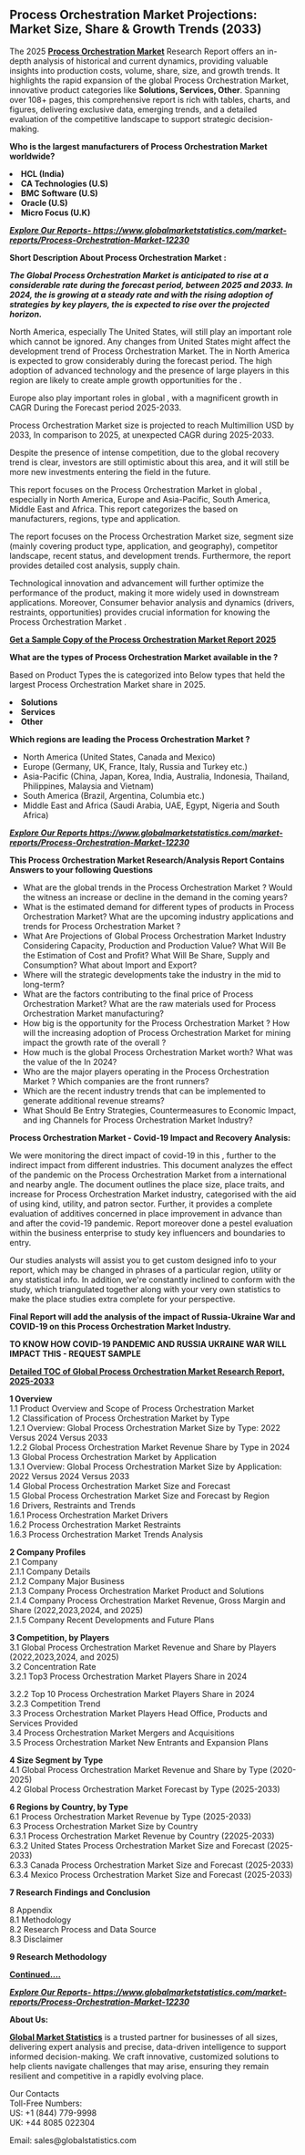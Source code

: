 <h2>Process Orchestration Market Projections: Market Size, Share & Growth Trends (2033)</h2><p>The 2025 <strong><a href="https://www.globalmarketstatistics.com/market-reports/Process-Orchestration-Market-12230">Process Orchestration Market</a></strong> Research Report offers an in-depth analysis of historical and current dynamics, providing valuable insights into production costs, volume, share, size, and growth trends. It highlights the rapid expansion of the global Process Orchestration Market, innovative product categories like <strong>Solutions, Services, Other</strong>. Spanning over 108+ pages, this comprehensive report is rich with tables, charts, and figures, delivering exclusive data, emerging trends, and a detailed evaluation of the competitive landscape to support strategic decision-making.</p><p><strong>Who is the largest manufacturers of Process Orchestration Market worldwide?</strong></p><p><strong><li>HCL (India)<li>CA Technologies (U.S)<li>BMC Software (U.S)<li>Oracle (U.S)<li>Micro Focus (U.K)</strong></p><p><strong><em><a href="https://www.globalmarketstatistics.com/market-reports/Process-Orchestration-Market-12230">Explore Our Reports-&nbsp;https://www.globalmarketstatistics.com/market-reports/Process-Orchestration-Market-12230</a></em></strong></p><p><strong>Short Description About Process Orchestration Market :</strong></p><p><strong><em>The Global Process Orchestration Market is anticipated to rise at a considerable rate during the forecast period, between 2025 and 2033. In 2024, the is growing at a steady rate and with the rising adoption of strategies by key players, the is expected to rise over the projected horizon.</em></strong></p><p>North America, especially The United States, will still play an important role which cannot be ignored. Any changes from United States might affect the development trend of Process Orchestration Market. The in North America is expected to grow considerably during the forecast period. The high adoption of advanced technology and the presence of large players in this region are likely to create ample growth opportunities for the .</p><p>Europe also play important roles in global , with a magnificent growth in CAGR During the Forecast period 2025-2033.</p><p>Process Orchestration Market size is projected to reach Multimillion USD by 2033, In comparison to 2025, at unexpected CAGR during 2025-2033.</p><p>Despite the presence of intense competition, due to the global recovery trend is clear, investors are still optimistic about this area, and it will still be more new investments entering the field in the future.</p><p>This report focuses on the Process Orchestration Market in global , especially in North America, Europe and Asia-Pacific, South America, Middle East and Africa. This report categorizes the based on manufacturers, regions, type and application.</p><p>The report focuses on the Process Orchestration Market size, segment size (mainly covering product type, application, and geography), competitor landscape, recent status, and development trends. Furthermore, the report provides detailed cost analysis, supply chain.</p><p>Technological innovation and advancement will further optimize the performance of the product, making it more widely used in downstream applications. Moreover, Consumer behavior analysis and dynamics (drivers, restraints, opportunities) provides crucial information for knowing the Process Orchestration Market .</p><p><strong><a href="https://www.globalmarketstatistics.com/market-reports/Process-Orchestration-Market-12230">Get a Sample Copy of the Process Orchestration Market Report 2025</a></strong></p><p><strong>What are the types of Process Orchestration Market available in the ?</strong></p><p>Based on Product Types the is categorized into Below types that held the largest Process Orchestration Market share in 2025.</p><p><strong><li>Solutions<li>Services<li>Other</strong></p><p><strong>Which regions are leading the Process Orchestration Market ?</strong></p><ul><li>North America (United States, Canada and Mexico)</li><li>Europe (Germany, UK, France, Italy, Russia and Turkey etc.)</li><li>Asia-Pacific (China, Japan, Korea, India, Australia, Indonesia, Thailand, Philippines, Malaysia and Vietnam)</li><li>South America (Brazil, Argentina, Columbia etc.)</li><li>Middle East and Africa (Saudi Arabia, UAE, Egypt, Nigeria and South Africa)</li></ul><p><strong><em><a href="https://www.globalmarketstatistics.com/market-reports/Process-Orchestration-Market-12230">Explore Our Reports https://www.globalmarketstatistics.com/market-reports/Process-Orchestration-Market-12230</a></em></strong></p><p><strong>This Process Orchestration Market Research/Analysis Report Contains Answers to your following Questions</strong></p><ul><li>What are the global trends in the Process Orchestration Market ? Would the witness an increase or decline in the demand in the coming years?</li><li>What is the estimated demand for different types of products in Process Orchestration Market? What are the upcoming industry applications and trends for Process Orchestration Market ?</li><li>What Are Projections of Global Process Orchestration Market Industry Considering Capacity, Production and Production Value? What Will Be the Estimation of Cost and Profit? What Will Be Share, Supply and Consumption? What about Import and Export?</li><li>Where will the strategic developments take the industry in the mid to long-term?</li><li>What are the factors contributing to the final price of Process Orchestration Market? What are the raw materials used for Process Orchestration Market manufacturing?</li><li>How big is the opportunity for the Process Orchestration Market ? How will the increasing adoption of Process Orchestration Market for mining impact the growth rate of the overall ?</li><li>How much is the global Process Orchestration Market worth? What was the value of the In 2024?</li><li>Who are the major players operating in the Process Orchestration Market ? Which companies are the front runners?</li><li>Which are the recent industry trends that can be implemented to generate additional revenue streams?</li><li>What Should Be Entry Strategies, Countermeasures to Economic Impact, and ing Channels for Process Orchestration Market Industry?</li></ul><p><strong>Process Orchestration Market - Covid-19 Impact and Recovery Analysis:</strong></p><p>We were monitoring the direct impact of covid-19 in this , further to the indirect impact from different industries. This document analyzes the effect of the pandemic on the Process Orchestration Market from a international and nearby angle. The document outlines the place size, place traits, and increase for Process Orchestration Market industry, categorised with the aid of using kind, utility, and patron sector. Further, it provides a complete evaluation of additives concerned in place improvement in advance than and after the covid-19 pandemic. Report moreover done a pestel evaluation within the business enterprise to study key influencers and boundaries to entry.</p><p>Our studies analysts will assist you to get custom designed info to your report, which may be changed in phrases of a particular region, utility or any statistical info. In addition, we're constantly inclined to conform with the study, which triangulated together along with your very own statistics to make the place studies extra complete for your perspective.</p><p><strong>Final Report will add the analysis of the impact of Russia-Ukraine War and COVID-19 on this Process Orchestration Market Industry.</strong></p><p><strong>TO KNOW HOW COVID-19 PANDEMIC AND RUSSIA UKRAINE WAR WILL IMPACT THIS - REQUEST SAMPLE</strong></p><p><strong><a href="https://www.globalmarketstatistics.com/market-reports/Process-Orchestration-Market-12230">Detailed TOC of Global Process Orchestration Market Research Report, 2025-2033</a></strong></p><p><strong>1 Overview</strong><br /> 1.1 Product Overview and Scope of Process Orchestration Market<br /> 1.2 Classification of Process Orchestration Market by Type<br /> 1.2.1 Overview: Global Process Orchestration Market Size by Type: 2022 Versus 2024 Versus 2033<br /> 1.2.2 Global Process Orchestration Market Revenue Share by Type in 2024<br /> 1.3 Global Process Orchestration Market by Application<br /> 1.3.1 Overview: Global Process Orchestration Market Size by Application: 2022&nbsp;Versus 2024 Versus 2033<br /> 1.4 Global Process Orchestration Market Size and Forecast<br /> 1.5 Global Process Orchestration Market Size and Forecast by Region<br /> 1.6 Drivers, Restraints and Trends<br /> 1.6.1 Process Orchestration Market Drivers<br /> 1.6.2 Process Orchestration Market Restraints<br /> 1.6.3 Process Orchestration Market Trends Analysis</p><p><strong>2 Company Profiles</strong><br /> 2.1 Company<br /> 2.1.1 Company Details<br /> 2.1.2 Company Major Business<br /> 2.1.3 Company Process Orchestration Market Product and Solutions<br /> 2.1.4 Company Process Orchestration Market Revenue, Gross Margin and Share (2022,2023,2024, and 2025)<br /> 2.1.5 Company Recent Developments and Future Plans</p><p><strong>3 Competition, by Players</strong><br /> 3.1 Global Process Orchestration Market Revenue and Share by Players (2022,2023,2024, and 2025)<br /> 3.2 Concentration Rate<br /> 3.2.1 Top3 Process Orchestration Market Players Share in 2024</p><p>3.2.2 Top 10 Process Orchestration Market Players Share in 2024<br /> 3.2.3 Competition Trend<br /> 3.3 Process Orchestration Market Players Head Office, Products and Services Provided<br /> 3.4 Process Orchestration Market Mergers and Acquisitions<br /> 3.5 Process Orchestration Market New Entrants and Expansion Plans</p><p><strong>4 Size Segment by Type</strong><br /> 4.1 Global Process Orchestration Market Revenue and Share by Type (2020-2025)<br /> 4.2 Global Process Orchestration Market Forecast by Type (2025-2033)</p><p><strong>6 Regions by Country, by Type</strong><br /> 6.1 Process Orchestration Market Revenue by Type (2025-2033)<br /> 6.3 Process Orchestration Market Size by Country<br /> 6.3.1 Process Orchestration Market Revenue by Country (22025-2033)<br /> 6.3.2 United States Process Orchestration Market Size and Forecast (2025-2033)<br /> 6.3.3 Canada Process Orchestration Market Size and Forecast (2025-2033)<br /> 6.3.4 Mexico Process Orchestration Market Size and Forecast (2025-2033)</p><p><strong>7 Research Findings and Conclusion</strong></p><p>8 Appendix<br /> 8.1 Methodology<br /> 8.2 Research Process and Data Source<br /> 8.3 Disclaimer</p><p><strong>9 Research Methodology</strong></p><p><strong><a href="https://www.globalmarketstatistics.com/market-reports/Process-Orchestration-Market-12230">Continued&hellip;.</a></strong></p><p><strong><em><a href="https://www.globalmarketstatistics.com/market-reports/Process-Orchestration-Market-12230">Explore Our Reports-&nbsp;https://www.globalmarketstatistics.com/market-reports/Process-Orchestration-Market-12230</a></em></strong></p><p><strong>About Us:</strong></p><p><strong><a href="https://www.globalmarketstatistics.com/">Global Market Statistics</a></strong> is a trusted partner for businesses of all sizes, delivering expert analysis and precise, data-driven intelligence to support informed decision-making. We craft innovative, customized solutions to help clients navigate challenges that may arise, ensuring they remain resilient and competitive in a rapidly evolving place.</p><p>Our Contacts<br /> Toll-Free Numbers:<br /> US: +1 (844) 779-9998<br /> UK: +44 8085 022304</p><p>Email: sales@globalstatistics.com</p>

